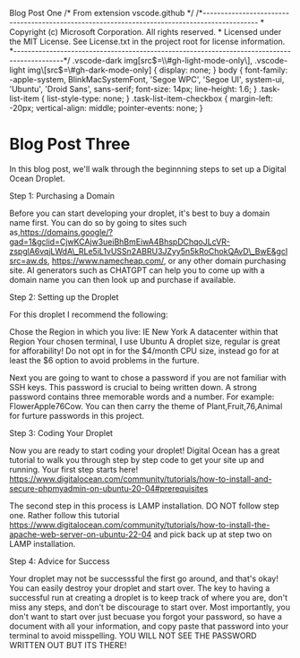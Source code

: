  Blog Post One /\* From extension vscode.github \*/ /\*--------------------------------------------------------------------------------------------- \* Copyright (c) Microsoft Corporation. All rights reserved. \* Licensed under the MIT License. See License.txt in the project root for license information. \*--------------------------------------------------------------------------------------------\*/ .vscode-dark img\[src$=\\#gh-light-mode-only\], .vscode-light img\[src$=\\#gh-dark-mode-only\] { display: none; }   body { font-family: -apple-system, BlinkMacSystemFont, 'Segoe WPC', 'Segoe UI', system-ui, 'Ubuntu', 'Droid Sans', sans-serif; font-size: 14px; line-height: 1.6; } .task-list-item { list-style-type: none; } .task-list-item-checkbox { margin-left: -20px; vertical-align: middle; pointer-events: none; }

Blog Post Three
===============

In this blog post, we'll walk through the beginnning steps to set up a Digital Ocean Droplet.

Step 1: Purchasing a Domain

Before you can start developing your droplet, it's best to buy a domain name first. You can do so by going to sites such as,https://domains.google/?gad=1&gclid=CjwKCAjw3ueiBhBmEiwA4BhspDChqoJLcVR-zspglA6vqjLWdA\_RLe5iL1vUSSn2ABRU3JZyy5n5kRoChokQAvD\_BwE&gclsrc=aw.ds, https://www.namecheap.com/, or any other domain purchasing site. AI generators such as CHATGPT can help you to come up with a domain name you can then look up and purchase if available.

Step 2: Setting up the Droplet

For this droplet I recommend the following:

Chose the Region in which you live: IE New York A datacenter within that Region Your chosen terminal, I use Ubuntu A droplet size, regular is great for afforability! Do not opt in for the $4/month CPU size, instead go for at least the $6 option to avoid problems in the furture.

Next you are going to want to chose a password if you are not familiar with SSH keys. This password is crucial to being written down. A strong password contains three memorable words and a number. For example: FlowerApple76Cow. You can then carry the theme of Plant,Fruit,76,Animal for furture passwords in this project.

Step 3: Coding Your Droplet

Now you are ready to start coding your droplet! Digital Ocean has a great tutorial to walk you through step by step code to get your site up and running. Your first step starts here! https://www.digitalocean.com/community/tutorials/how-to-install-and-secure-phpmyadmin-on-ubuntu-20-04#prerequisites

The second step in this process is LAMP installation. DO NOT follow step one. Rather follow this tutorial https://www.digitalocean.com/community/tutorials/how-to-install-the-apache-web-server-on-ubuntu-22-04 and pick back up at step two on LAMP installation.

Step 4: Advice for Success

Your droplet may not be successsful the first go around, and that's okay! You can easily destroy your droplet and start over. The key to having a successful run at creating a droplet is to keep track of where you are, don't miss any steps, and don't be discourage to start over. Most importantly, you don't want to start over just becuase you forgot your password, so have a document with all your information, and copy paste that password into your terminal to avoid misspelling. YOU WILL NOT SEE THE PASSWORD WRITTEN OUT BUT ITS THERE!
